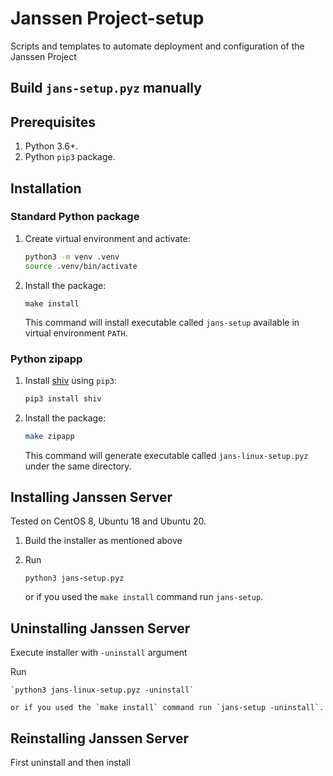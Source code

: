 Janssen Project-setup
=======================

Scripts and templates to automate deployment and configuration of the Janssen Project

## Build `jans-setup.pyz` manually

## Prerequisites

1.  Python 3.6+.
1.  Python `pip3` package.

## Installation

### Standard Python package

1.  Create virtual environment and activate:

    ```sh
    python3 -m venv .venv
    source .venv/bin/activate
    ```

1.  Install the package:

    ```
    make install
    ```

    This command will install executable called `jans-setup` available in virtual environment `PATH`.

### Python zipapp

1.  Install [shiv](https://shiv.readthedocs.io/) using `pip3`:

    ```sh
    pip3 install shiv
    ```

1.  Install the package:

    ```sh
    make zipapp
    ```

    This command will generate executable called `jans-linux-setup.pyz` under the same directory.

Installing Janssen Server
-----------------------

Tested on CentOS 8, Ubuntu 18 and Ubuntu 20.

1. Build the installer as mentioned above

2. Run

    `python3 jans-setup.pyz`
    
    or if you used the `make install` command run `jans-setup`.

Uninstalling Janssen Server
------------------------
Execute installer with `-uninstall` argument

Run

    `python3 jans-linux-setup.pyz -uninstall`

    or if you used the `make install` command run `jans-setup -uninstall`.
    
Reinstalling Janssen Server
------------------------
First uninstall and then install
